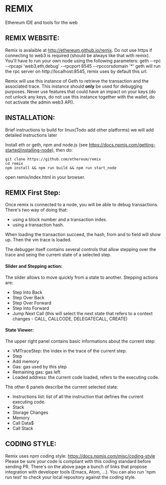 # REMIX
Ethereum IDE and tools for the web

## REMIX WEBSITE:

Remix is avalaible at http://ethereum.github.io/remix. Do not use https if connecting to web3 is required (should be always like that with remix).
You'll have to run your own node using the following parameters:
geth --rpc --rpcapi 'web3,eth,debug' --rpcport 8545 --rpccorsdomain '*'
geth will run the rpc server on http://localhost:8545, remix uses by default this url.

Remix will use this instance of Geth to retrieve the transaction and the associated trace.
This instance should **only** be used for debugging purposes. Never use features that could have an impact on your keys (do not unlock any keys, do not use this instance together with the wallet, do not activate the admin web3 API).

## INSTALLATION:

Brief instructions to build for linux(Todo add other platforms) we will add detailed instructions later

Install eth or geth, npm and node.js (see https://docs.npmjs.com/getting-started/installing-node), then do:

    git clone https://github.com/ethereum/remix
    cd remix
    npm install && npm run build && npm run start_node

open remix/index.html in your browser.

## REMIX First Step:

Once remix is connected to a node, you will be able to debug transactions.
There's two way of doing that:
 - using a block number and a transaction index.
 - using a transaction hash.

When loading the transaction succeed, the hash, from and to field will show up. 
Then the vm trace is loaded.

The debugger itself contains several controls that allow stepping over the trace and seing the current state of a selected step.

#### Slider and Stepping action:

The slider allows to move quickly from a state to another.
Stepping actions are:
- Step Into Back
- Step Over Back
- Step Over Forward
- Step Into Forward
- Jump Next Call (this will select the next state that refers to a context changes - CALL, CALLCODE, DELEGATECALL, CREATE)

#### State Viewer:
 
The upper right panel contains basic informations about the current step:
- VMTraceStep: the index in the trace of the current step.
- Step
- Add memory
- Gas: gas used by this step
- Remaining gas: gas left
- Loaded address: the current code loaded, refers to the executing code.

The other 6 panels describe the current selected state:
 - Instructions list: list of all the instruction that defines the current executing code.
 - Stack
 - Storage Changes
 - Memory
 - Call Data$
 - Call Stack

## CODING STYLE:

Remix uses npm coding style: https://docs.npmjs.com/misc/coding-style
Please be sure your code is compliant with this coding standard before sending PR.
There's on the above page a bunch of links that propose integration with developer tools (Emacs, Atom, ...).
You can also run 'npm run test' to check your local repository against the coding style.
